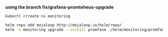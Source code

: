 
**using the branch fix/grafana-promteheus-upgrade**

```bash
kubectl crreate ns monitoring

helm repo add mojaloop http://mojaloop.io/helm/repo/
helm -n monitoring upgrade --install promfana ./helm/monitoring/promfana 
```
